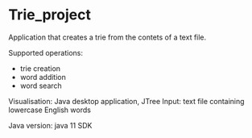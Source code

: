 # Trie_project
 Application that creates a trie from the contets of a text file.
 
 Supported operations: 
 - trie creation
 - word addition
 - word search

Visualisation: Java desktop application, JTree
Input: text file containing lowercase English words

Java version: java 11 SDK
